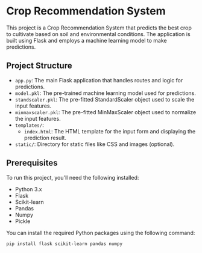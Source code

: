 # Crop Recommendation System

This project is a Crop Recommendation System that predicts the best crop to cultivate based on soil and environmental conditions. The application is built using Flask and employs a machine learning model to make predictions.

## Project Structure

- `app.py`: The main Flask application that handles routes and logic for predictions.
- `model.pkl`: The pre-trained machine learning model used for predictions.
- `standscaler.pkl`: The pre-fitted StandardScaler object used to scale the input features.
- `minmaxscaler.pkl`: The pre-fitted MinMaxScaler object used to normalize the input features.
- `templates/`:
  - `index.html`: The HTML template for the input form and displaying the prediction result.
- `static/`: Directory for static files like CSS and images (optional).

## Prerequisites

To run this project, you'll need the following installed:

- Python 3.x
- Flask
- Scikit-learn
- Pandas
- Numpy
- Pickle

You can install the required Python packages using the following command:

```bash
pip install flask scikit-learn pandas numpy
